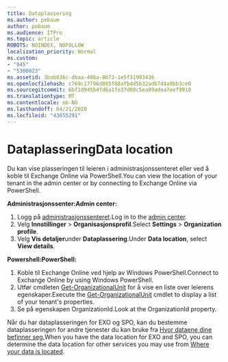 ```yaml
---
title: Dataplassering
ms.author: pebaum
author: pebaum
ms.audience: ITPro
ms.topic: article
ROBOTS: NOINDEX, NOFOLLOW
localization_priority: Normal
ms.custom:
- "945"
- "5300023"
ms.assetid: 3bab036c-dbaa-406a-8b73-1e5f31993436
ms.openlocfilehash: c769c17796d805f88afb4d5b32adb7d4a9bb3ce0
ms.sourcegitcommit: 6bf1d945b4fd6a1fe37d00c5ea99adea7eef9910
ms.translationtype: MT
ms.contentlocale: nb-NO
ms.lasthandoff: 04/21/2020
ms.locfileid: "43655291"
---
```

# <a name="data-location"></a><span data-ttu-id="60a10-102">Dataplassering</span><span class="sxs-lookup"><span data-stu-id="60a10-102">Data location</span></span>

<span data-ttu-id="60a10-103">Du kan vise plasseringen til leieren i administrasjonssenteret eller ved å koble til Exchange Online via PowerShell.</span><span class="sxs-lookup"><span data-stu-id="60a10-103">You can view the location of your tenant in the admin center or by connecting to Exchange Online via PowerShell.</span></span>


<span data-ttu-id="60a10-104">**Administrasjonssenter:**</span><span class="sxs-lookup"><span data-stu-id="60a10-104">**Admin center:**</span></span>
1. <span data-ttu-id="60a10-105">Logg på [administrasjonssenteret](https://admin.microsoft.com/Adminportal/Home).</span><span class="sxs-lookup"><span data-stu-id="60a10-105">Log in to the [admin center](https://admin.microsoft.com/Adminportal/Home).</span></span>
2. <span data-ttu-id="60a10-106">Velg **Innstillinger** > **Organisasjonsprofil**.</span><span class="sxs-lookup"><span data-stu-id="60a10-106">Select **Settings** > **Organization profile**.</span></span>
3. <span data-ttu-id="60a10-107">Velg **Vis detaljer**under **Dataplassering**.</span><span class="sxs-lookup"><span data-stu-id="60a10-107">Under **Data location**, select **View details**.</span></span>


<span data-ttu-id="60a10-108">**Powershell:**</span><span class="sxs-lookup"><span data-stu-id="60a10-108">**PowerShell:**</span></span>
1. <span data-ttu-id="60a10-109">Koble til Exchange Online ved hjelp av Windows PowerShell.</span><span class="sxs-lookup"><span data-stu-id="60a10-109">Connect to Exchange Online by using Windows PowerShell.</span></span>
2. <span data-ttu-id="60a10-110">Utfør cmdleten [Get-OrganizationalUnit](https://docs.microsoft.com/powershell/module/exchange/active-directory/get-organizationalunit) for å vise en liste over leierens egenskaper.</span><span class="sxs-lookup"><span data-stu-id="60a10-110">Execute the [Get-OrganizationalUnit](https://docs.microsoft.com/powershell/module/exchange/active-directory/get-organizationalunit) cmdlet to display a list of your tenant's properties.</span></span> 
3. <span data-ttu-id="60a10-111">Se på egenskapen OrganizationId.</span><span class="sxs-lookup"><span data-stu-id="60a10-111">Look at the OrganizationId property.</span></span>

<span data-ttu-id="60a10-112">Når du har dataplasseringen for EXO og SPO, kan du bestemme dataplasseringen for andre tjenester du kan bruke fra [Hvor dataene dine befinner seg.](https://products.office.com/where-is-your-data-located)</span><span class="sxs-lookup"><span data-stu-id="60a10-112">When you have the data location for EXO and SPO, you can determine the data location for other services you may use from [Where your data is located](https://products.office.com/where-is-your-data-located).</span></span>